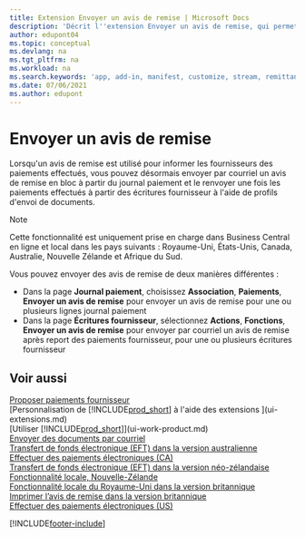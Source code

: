 ```yaml
---
title: Extension Envoyer un avis de remise | Microsoft Docs
description: 'Décrit l''extension Envoyer un avis de remise, qui permet d''envoyer par courriel un avis de remise à partir du journal paiement et de le renvoyer à partir des écritures fournisseur.'
author: edupont04
ms.topic: conceptual
ms.devlang: na
ms.tgt_pltfrm: na
ms.workload: na
ms.search.keywords: 'app, add-in, manifest, customize, stream, remittance, advice'
ms.date: 07/06/2021
ms.author: edupont
---
```

# <a name="send-remittance-advice"></a><a name="send-remittance-advice"></a>Envoyer un avis de remise

Lorsqu'un avis de remise est utilisé pour informer les fournisseurs des paiements effectués, vous pouvez désormais envoyer par courriel un avis de remise en bloc à partir du journal paiement et le renvoyer une fois les paiements effectués à partir des écritures fournisseur à l'aide de profils d'envoi de documents.

> [!NOTE]
> Cette fonctionnalité est uniquement prise en charge dans Business Central en ligne et local dans les pays suivants : Royaume-Uni, États-Unis, Canada, Australie, Nouvelle Zélande et Afrique du Sud.  

Vous pouvez envoyer des avis de remise de deux manières différentes :

* Dans la page **Journal paiement**, choisissez **Association**, **Paiements**, **Envoyer un avis de remise** pour envoyer un avis de remise pour une ou plusieurs lignes journal paiement
* Dans la page **Écritures fournisseur**, sélectionnez **Actions**, **Fonctions**, **Envoyer un avis de remise** pour envoyer par courriel un avis de remise après report des paiements fournisseur, pour une ou plusieurs écritures fournisseur

## <a name="see-also"></a><a name="see-also"></a>Voir aussi

[Proposer paiements fournisseur](payables-how-suggest-vendor-payments.md)  
[Personnalisation de [!INCLUDE[prod_short](includes/prod_short.md)] à l'aide des extensions ](ui-extensions.md)  
[Utiliser [!INCLUDE[prod_short](includes/prod_short.md)]](ui-work-product.md)  
[Envoyer des documents par courriel](ui-how-send-documents-email.md)  
[Transfert de fonds électronique (EFT) dans la version australienne](localfunctionality/australia/electronic-funds-transfer-eft-.md)  
[Effectuer des paiements électroniques (CA)](finance-make-payments-with-bank-data-conversion-service-or-sepa-credit-transfer.md#exporting-payments-to-a-bank-file)  
[Transfert de fonds électronique (EFT) dans la version néo-zélandaise](localfunctionality/newzealand/electronic-funds-transfer-eft-.md)  
[Fonctionnalité locale, Nouvelle-Zélande](localfunctionality/newzealand/new-zealand-local-functionality.md)  
[Fonctionnalité locale du Royaume-Uni dans la version britannique](localfunctionality/unitedkingdom/united-kingdom-local-functionality.md)  
[Imprimer l’avis de remise dans la version britannique](localfunctionality/unitedkingdom/how-to-print-remittance-advice.md)  
[Effectuer des paiements électroniques (US)](finance-make-payments-with-bank-data-conversion-service-or-sepa-credit-transfer.md#exporting-payments-to-a-bank-file)  
  

[!INCLUDE[footer-include](includes/footer-banner.md)]
